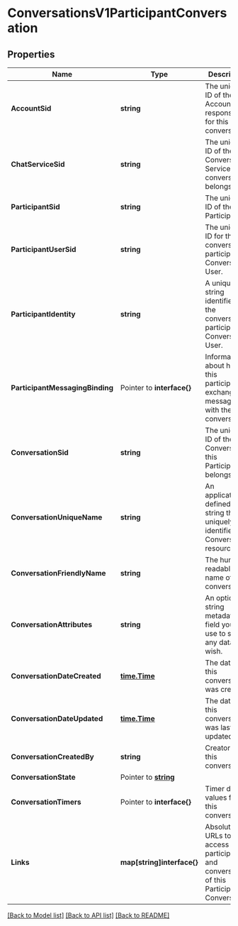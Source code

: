 # ConversationsV1ParticipantConversation

## Properties

Name | Type | Description | Notes
------------ | ------------- | ------------- | -------------
**AccountSid** | **string** | The unique ID of the Account responsible for this conversation. |[optional] 
**ChatServiceSid** | **string** | The unique ID of the Conversation Service this conversation belongs to. |[optional] 
**ParticipantSid** | **string** | The unique ID of the Participant. |[optional] 
**ParticipantUserSid** | **string** | The unique ID for the conversation participant as Conversation User. |[optional] 
**ParticipantIdentity** | **string** | A unique string identifier for the conversation participant as Conversation User. |[optional] 
**ParticipantMessagingBinding** | Pointer to **interface{}** | Information about how this participant exchanges messages with the conversation. |
**ConversationSid** | **string** | The unique ID of the Conversation this Participant belongs to. |[optional] 
**ConversationUniqueName** | **string** | An application-defined string that uniquely identifies the Conversation resource |[optional] 
**ConversationFriendlyName** | **string** | The human-readable name of this conversation. |[optional] 
**ConversationAttributes** | **string** | An optional string metadata field you can use to store any data you wish. |[optional] 
**ConversationDateCreated** | [**time.Time**](time.Time.md) | The date that this conversation was created. |[optional] 
**ConversationDateUpdated** | [**time.Time**](time.Time.md) | The date that this conversation was last updated. |[optional] 
**ConversationCreatedBy** | **string** | Creator of this conversation. |[optional] 
**ConversationState** | Pointer to [**string**](ParticipantConversationEnumState.md) |  |
**ConversationTimers** | Pointer to **interface{}** | Timer date values for this conversation. |
**Links** | **map[string]interface{}** | Absolute URLs to access the participant and conversation of this Participant Conversation. |[optional] 

[[Back to Model list]](../README.md#documentation-for-models) [[Back to API list]](../README.md#documentation-for-api-endpoints) [[Back to README]](../README.md)


